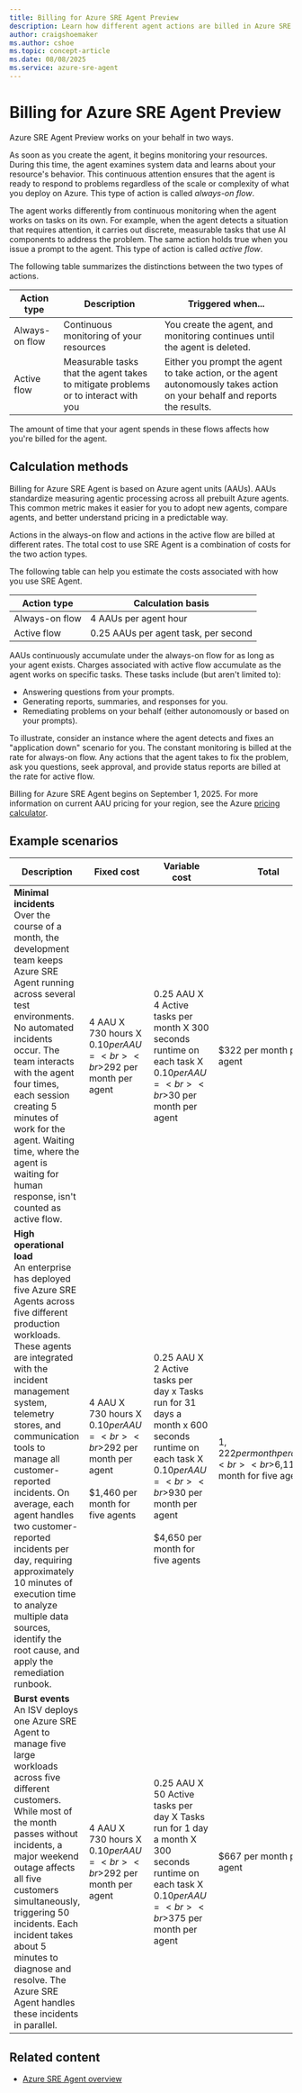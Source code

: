```yaml
---
title: Billing for Azure SRE Agent Preview
description: Learn how different agent actions are billed in Azure SRE Agent.
author: craigshoemaker
ms.author: cshoe
ms.topic: concept-article
ms.date: 08/08/2025
ms.service: azure-sre-agent
---
```


# Billing for Azure SRE Agent Preview

Azure SRE Agent Preview works on your behalf in two ways.

As soon as you create the agent, it begins monitoring your resources. During this time, the agent examines system data and learns about your resource's behavior. This continuous attention ensures that the agent is ready to respond to problems regardless of the scale or complexity of what you deploy on Azure. This type of action is called *always-on flow*.

The agent works differently from continuous monitoring when the agent works on tasks on its own. For example, when the agent detects a situation that requires attention, it carries out discrete, measurable tasks that use AI components to address the problem. The same action holds true when you issue a prompt to the agent. This type of action is called *active flow*.

The following table summarizes the distinctions between the two types of actions.

| Action type | Description | Triggered when... |
|---|---|---|
| Always-on flow | Continuous monitoring of your resources | You create the agent, and monitoring continues until the agent is deleted. |
| Active flow | Measurable tasks that the agent takes to mitigate problems or to interact with you | Either you prompt the agent to take action, or the agent autonomously takes action on your behalf and reports the results. |

The amount of time that your agent spends in these flows affects how you're billed for the agent.

## Calculation methods

Billing for Azure SRE Agent is based on Azure agent units (AAUs). AAUs standardize measuring agentic processing across all prebuilt Azure agents. This common metric makes it easier for you to adopt new agents, compare agents, and better understand pricing in a predictable way.

Actions in the always-on flow and actions in the active flow are billed at different rates. The total cost to use SRE Agent is a combination of costs for the two action types.

The following table can help you estimate the costs associated with how you use SRE Agent.

| Action type | Calculation basis |
|---|---|
| Always-on flow | 4 AAUs per agent hour |
| Active flow  | 0.25 AAUs per agent task, per second |

AAUs continuously accumulate under the always-on flow for as long as your agent exists. Charges associated with active flow accumulate as the agent works on specific tasks. These tasks include (but aren't limited to):

- Answering questions from your prompts.
- Generating reports, summaries, and responses for you.
- Remediating problems on your behalf (either autonomously or based on your prompts).

To illustrate, consider an instance where the agent detects and fixes an "application down" scenario for you. The constant monitoring is billed at the rate for always-on flow. Any actions that the agent takes to fix the problem, ask you questions, seek approval, and provide status reports are billed at the rate for active flow.

Billing for Azure SRE Agent begins on September 1, 2025. For more information on current AAU pricing for your region, see the Azure [pricing calculator](https://azure.microsoft.com/pricing/details/sre-agent/).

## Example scenarios

| Description | Fixed cost | Variable cost | Total |
|---|---|---|---|
| **Minimal incidents**<br>Over the course of a month, the development team keeps Azure SRE Agent running across several test environments. No automated incidents occur. The team interacts with the agent four times, each session creating 5 minutes of work for the agent. Waiting time, where the agent is waiting for human response, isn't counted as active flow. | 4 AAU X 730 hours X $0.10 per AAU =<br><br>$292 per month per agent | 0.25 AAU X 4 Active tasks per month X 300 seconds runtime on each task X $0.10 per AAU =<br><br>$30 per month per agent | $322 per month per agent |
| **High operational load**<br>An enterprise has deployed five Azure SRE Agents across five different production workloads. These agents are integrated with the incident management system, telemetry stores, and communication tools to manage all customer-reported incidents. On average, each agent handles two customer-reported incidents per day, requiring approximately 10 minutes of execution time to analyze multiple data sources, identify the root cause, and apply the remediation runbook. | 4 AAU X 730 hours X $0.10 per AAU =<br><br>$292 per month per agent<br><br>$1,460 per month for five agents | 0.25 AAU X 2 Active tasks per day x Tasks run for 31 days a month x 600 seconds runtime on each task X $0.10 per AAU =<br><br>$930 per month per agent<br><br>$4,650 per month for five agents | $1,222 per month per agent<br><br>$6,110 per month for five agents |
| **Burst events**<br>An ISV deploys one Azure SRE Agent to manage five large workloads across five different customers. While most of the month passes without incidents, a major weekend outage affects all five customers simultaneously, triggering 50 incidents. Each incident takes about 5 minutes to diagnose and resolve. The Azure SRE Agent handles these incidents in parallel. | 4 AAU X 730 hours X $0.10 per AAU =<br><br>$292 per month per agent | 0.25 AAU X 50 Active tasks per day  X Tasks run for 1 day a month X 300 seconds runtime on each task X $0.10 per AAU =<br><br>$375 per month per agent | $667 per month per agent |

## Related content

- [Azure SRE Agent overview](./overview.md)
